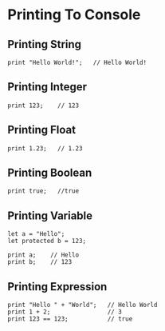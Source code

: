 # Printing To Console

## Printing String
```
print "Hello World!";   // Hello World!
```

## Printing Integer
```
print 123;    // 123
```

## Printing Float
```
print 1.23;   // 1.23
```

## Printing Boolean
```
print true;   //true
```

## Printing Variable
```
let a = "Hello";
let protected b = 123;

print a;    // Hello
print b;    // 123
```

## Printing Expression
```
print "Hello " + "World";   // Hello World
print 1 + 2;                // 3
print 123 == 123;           // true
